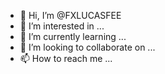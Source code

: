 - 👋 Hi, I’m @FXLUCASFEE
- 👀 I’m interested in ...
- 🌱 I’m currently learning ...
- 💞️ I’m looking to collaborate on ...
- 📫 How to reach me ...

<!---
FXLUCASFEE/FXLUCASFEE is a ✨ special ✨ repository because its `README.md` (this file) appears on your GitHub profile.
You can click the Preview link to take a look at your changes.
--->
